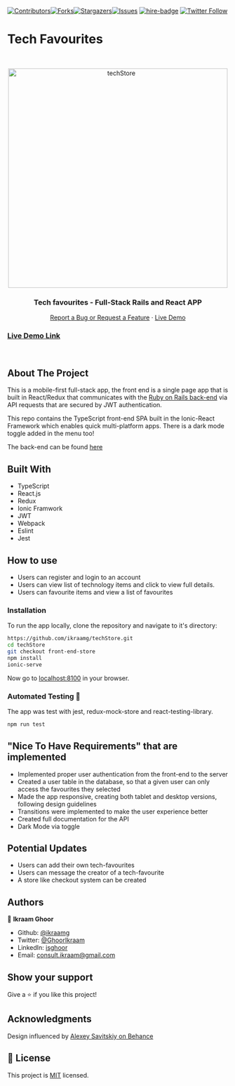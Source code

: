 [![Contributors][contributors-shield]][contributors-url][![Forks][forks-shield]][forks-url][![Stargazers][stars-shield]][stars-url][![Issues][issues-shield]][issues-url]
[![hire-badge](https://img.shields.io/badge/Consult%20/%20Hire%20Ikraam-Click%20to%20Contact-brightgreen)](mailto:consult.ikraam@gmail.com) [![Twitter Follow](https://img.shields.io/twitter/follow/GhoorIkraam?label=Follow%20Ikraam%20on%20Twitter&style=social)](https://twitter.com/GhoorIkraam)

# Tech Favourites
<!-- PROJECT LOGO -->

<br />
<p align="center">
  <a href="https://github.com/ikraamg/techStore.git">
    <p align="center"> <img src="https://user-images.githubusercontent.com/34813339/96832600-4d75e800-143f-11eb-811b-bf58741c4c45.gif" alt="techStore" height="500">
    </p>
  </a>

  <h3 align="center">Tech favourites - Full-Stack Rails and React APP </h3>

  <p align="center">
    <a href="https://github.com/ikraamg/techStore/issues">Report a Bug or Request a Feature</a>
    ·
    <a href="https://tech-favourites.herokuapp.com/home">Live Demo</a>
  </p>
</p>

<!-- Live Link  -->

### [Live Demo Link](https://tech-favourites.herokuapp.com/home)

<br>
<!-- ABOUT THE PROJECT -->

## About The Project

This is a mobile-first full-stack app, the front end is a single page app that is built in React/Redux that communicates with the [Ruby on Rails back-end](https://github.com/ikraamg/laptech/tree/api-feature) via API requests that are secured by JWT authentication.

This repo contains the TypeScript front-end SPA built in the Ionic-React Framework which enables quick multi-platform apps. There is a dark mode toggle added in the menu too!

The back-end can be found [here](https://github.com/ikraamg/laptech/tree/api-feature)

<!-- CONTROL'S -->
## Built With

- TypeScript
- React.js
- Redux
- Ionic Framwork
- JWT
- Webpack
- Eslint
- Jest

## How to use

- Users can register and login to an account
- Users can view list of technology items and click to view full details.
- Users can favourite items and view a list of favourites

<!-- INSTALLATION -->

### Installation

To run the app locally, clone the repository and navigate to it's directory:

```bash
https://github.com/ikraamg/techStore.git
cd techStore
git checkout front-end-store
npm install
ionic-serve
```

Now go to [localhost:8100](http://localhost:8100) in your browser.

### Automated Testing 🧪

The app was test with jest, redux-mock-store and react-testing-library.

```bash
npm run test
```

## "Nice To Have Requirements" that are implemented

- Implemented proper user authentication from the front-end to the server
- Created a user table in the database, so that a given user can only access the favourites they selected
- Made the app responsive, creating both tablet and desktop versions, following design guidelines
- Transitions were implemented to make the user experience better
- Created full documentation for the API
- Dark Mode via toggle

## Potential Updates

- Users can add their own tech-favourites
- Users can message the creator of a tech-favourite
- A store like checkout system can be created

<!-- CONTACT -->

## Authors

👤 **Ikraam Ghoor**

- Github: [@ikraamg](https://github.com/ikraamg)
- Twitter: [@GhoorIkraam](https://twitter.com/GhoorIkraam)
- LinkedIn: [isghoor](https://linkedin.com/isghoor)
- Email: [consult.ikraam@gmail.com](mailto:consult.ikraam@gmail.com)

## Show your support

Give a ⭐️ if you like this project!

## Acknowledgments

Design influenced by [Alexey Savitskiy on Behance](https://www.behance.net/alexey_savitskiy)

<!-- MARKDOWN LINKS & IMAGES -->
<!-- https://www.markdownguide.org/basic-syntax/#reference-style-links -->

[contributors-shield]: https://img.shields.io/github/contributors/ikraamg/techStore.svg?style=flat-square
[contributors-url]: https://github.com/ikraamg/techStore/graphs/contributors
[forks-shield]: https://img.shields.io/github/forks/ikraamg/techStore.svg?style=flat-square
[forks-url]: https://github.com/ikraamg/techStore/network/members
[stars-shield]: https://img.shields.io/github/stars/ikraamg/techStore.svg?style=flat-square
[stars-url]: https://github.com/ikraamg/techStore/stargazers
[issues-shield]: https://img.shields.io/github/issues/ikraamg/techStore.svg?style=flat-square
[issues-url]: https://github.com/ikraamg/techStore/issues

## 📝 License

This project is [MIT](https://opensource.org/licenses/MIT) licensed.
